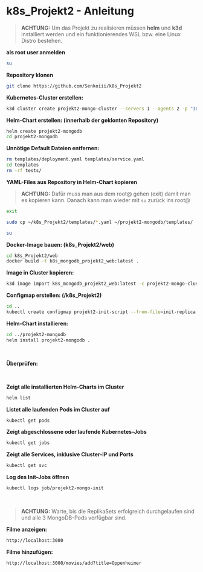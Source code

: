 # k8s_Projekt2 - Anleitung

> **ACHTUNG:** Um das Projekt zu realisieren müssen **helm** und **k3d** installiert werden und ein funktionierendes WSL bzw. eine Linux Distro bestehen.

**als root user anmelden**

```bash
su
```

**Repository klonen**<br>
```bash
git clone https://github.com/Senkoiii/k8s_Projekt2
```

**Kubernetes-Cluster erstellen:**<br>
```bash
k3d cluster create projekt2-mongo-cluster --servers 1 --agents 2 -p "3000:3000@loadbalancer"
```

**Helm-Chart erstellen: (innerhalb der geklonten Repository)**<br>
```bash
helm create projekt2-mongodb
cd projekt2-mongodb
```

**Unnötige Default Dateien entfernen:**<br>
```bash
rm templates/deployment.yaml templates/service.yaml
cd templates
rm -rf tests/
```

**YAML-Files aus Repository in Helm-Chart kopieren**
> **ACHTUNG:** Dafür muss man aus dem root@ gehen (exit) damit man es kopieren kann. Danach kann man wieder mit `su` zurück ins root@
> 

```bash
exit
```
```bash
sudo cp ~/k8s_Projekt2/templates/*.yaml ~/projekt2-mongodb/templates/
```
```bash
su
```
**Docker-Image bauen: (k8s_Projekt2/web)**
<br>
```bash
cd k8s_Projekt2/web
docker build -t k8s_mongodb_projekt2_web:latest .
```

**Image in Cluster kopieren:**
<br>
```bash
k3d image import k8s_mongodb_projekt2_web:latest -c projekt2-mongo-cluster
```

**Configmap erstellen: (/k8s_Projekt2)**

```bash
cd ..
kubectl create configmap projekt2-init-script --from-file=init-replica.sh
```

**Helm-Chart installieren:**
```bash
cd ../projekt2-mongodb
helm install projekt2-mongodb .
``` 
<br>

**Überprüfen:** 

<br>

**Zeigt alle installierten Helm-Charts im Cluster**
```bash
helm list
```
**Listet alle laufenden Pods im Cluster auf**
```bash
kubectl get pods
```
**Zeigt abgeschlossene oder laufende Kubernetes-Jobs**
```bash
kubectl get jobs
```
 **Zeigt alle Services, inklusive Cluster-IP und Ports**
```bash
kubectl get svc
```
**Log des Init-Jobs öffnen**
```bash
kubectl logs job/projekt2-mongo-init
```
<br>

> **ACHTUNG:** Warte, bis die ReplikaSets erfolgreich durchgelaufen sind und alle 3 MongoDB-Pods verfügbar sind.


**Filme anzeigen:**
```bash
http://localhost:3000
```

**Filme hinzufügen:**

```bash
http://localhost:3000/movies/add?title=Oppenheimer
```






